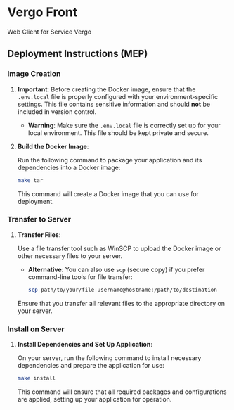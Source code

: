 # Vergo Front
Web Client for Service Vergo

## Deployment Instructions (MEP)

### Image Creation

1. **Important**: Before creating the Docker image, ensure that the `.env.local` file is properly configured with your environment-specific settings. This file contains sensitive information and should **not** be included in version control.

   - **Warning**: Make sure the `.env.local` file is correctly set up for your local environment. This file should be kept private and secure.

2. **Build the Docker Image**:
   
   Run the following command to package your application and its dependencies into a Docker image:

   ```bash
   make tar
   ```

   This command will create a Docker image that you can use for deployment.

### Transfer to Server

1. **Transfer Files**:

   Use a file transfer tool such as WinSCP to upload the Docker image or other necessary files to your server.

   - **Alternative**: You can also use `scp` (secure copy) if you prefer command-line tools for file transfer:

     ```bash
     scp path/to/your/file username@hostname:/path/to/destination
     ```

   Ensure that you transfer all relevant files to the appropriate directory on your server.

### Install on Server

1. **Install Dependencies and Set Up Application**:

   On your server, run the following command to install necessary dependencies and prepare the application for use:

   ```bash
   make install
   ```

   This command will ensure that all required packages and configurations are applied, setting up your application for operation.